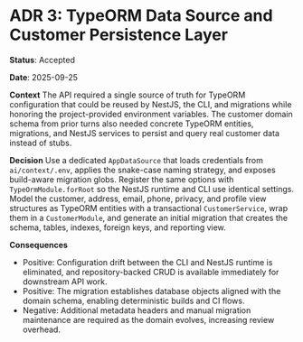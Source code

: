 # ADR 3: TypeORM Data Source and Customer Persistence Layer

**Status**: Accepted

**Date**: 2025-09-25

**Context**
The API required a single source of truth for TypeORM configuration that could be reused by NestJS, the CLI, and migrations while honoring the project-provided environment variables. The customer domain schema from prior turns also needed concrete TypeORM entities, migrations, and NestJS services to persist and query real customer data instead of stubs.

**Decision**
Use a dedicated `AppDataSource` that loads credentials from `ai/context/.env`, applies the snake-case naming strategy, and exposes build-aware migration globs. Register the same options with `TypeOrmModule.forRoot` so the NestJS runtime and CLI use identical settings. Model the customer, address, email, phone, privacy, and profile view structures as TypeORM entities with a transactional `CustomerService`, wrap them in a `CustomerModule`, and generate an initial migration that creates the schema, tables, indexes, foreign keys, and reporting view.

**Consequences**
- Positive: Configuration drift between the CLI and NestJS runtime is eliminated, and repository-backed CRUD is available immediately for downstream API work.
- Positive: The migration establishes database objects aligned with the domain schema, enabling deterministic builds and CI flows.
- Negative: Additional metadata headers and manual migration maintenance are required as the domain evolves, increasing review overhead.
